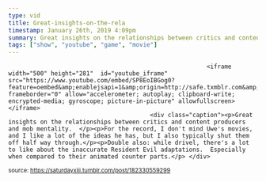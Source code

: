 ```yaml
---
type: vid
title: Great-insights-on-the-rela
timestamp: January 26th, 2019 4:09pm
summary: Great insights on the relationships between critics and content producers and mob mentality  ppFor the record I dont mind Uwes movies and I lDouble also while drivel theres a lot to like about the inaccurate Resident Evil adaptations  Especially when compared to their animated counter pa
tags: ["show", "youtube", "game", "movie"]
---
```


                
                
                
                
                
                
                
                
                                                            <iframe width="500" height="281"  id="youtube_iframe" src="https://www.youtube.com/embed/SP8EoIBGog0?feature=oembed&amp;enablejsapi=1&amp;origin=http://safe.txmblr.com&amp;wmode=opaque" frameborder="0" allow="accelerometer; autoplay; clipboard-write; encrypted-media; gyroscope; picture-in-picture" allowfullscreen></iframe>                    
                                            <div class="caption"><p>Great insights on the relationships between critics and content producers and mob mentality.  </p><p>For the record, I don't mind Uwe's movies, and I like a lot of the ideas he has, but I also typically shut them off half way through.</p><p>Double also: while drivel, there's a lot to like about the inaccurate Resident Evil adaptations.  Especially when compared to their animated counter parts.</p> </div>
                                                    
<small>source: https://saturdayxiii.tumblr.com/post/182330559299</small>
